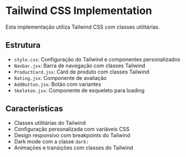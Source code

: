 # Tailwind CSS Implementation

Esta implementação utiliza Tailwind CSS com classes utilitárias.

## Estrutura

- `style.css`: Configuração do Tailwind e componentes personalizados
- `Navbar.jsx`: Barra de navegação com classes Tailwind
- `ProductCard.jsx`: Card de produto com classes Tailwind
- `Rating.jsx`: Componente de avaliação
- `AddButton.jsx`: Botão com variantes
- `Skeleton.jsx`: Componente de esqueleto para loading

## Características

- Classes utilitárias do Tailwind
- Configuração personalizada com variáveis CSS
- Design responsivo com breakpoints do Tailwind
- Dark mode com a classe `dark:`
- Animações e transições com classes do Tailwind

